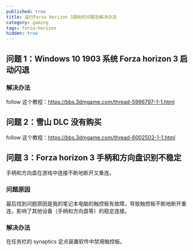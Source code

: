 ```yaml
---
published: true
title: 运行Forza Horizon 3遇到的问题及解决办法
category: gaming
tags: forza-horizon
hidden: true
---
```


## 问题 1：Windows 10 1903 系统 Forza horizon 3 启动闪退

### 解决办法

follow 这个教程：https://bbs.3dmgame.com/thread-5996797-1-1.html

## 问题 2：雪山 DLC 没有购买

follow 这个教程：https://bbs.3dmgame.com/thread-6002502-1-1.html

## 问题 3：Forza horizon 3 手柄和方向盘识别不稳定

手柄和方向盘在游戏中连接不断地断开又重连。

### 问题原因

最后找到问题原因是我的笔记本电脑的触控板有故障，导致触控板不断地断开重连，影响了其他设备（手柄和方向盘等）的稳定连接。

### 解决办法

在任务栏的 synaptics 定点装置软件中禁用触控板。
